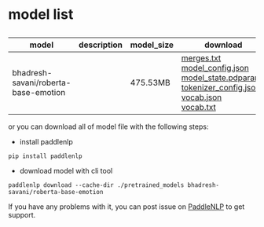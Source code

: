 #  model list

##  

| model  | description | model_size  | download         |
| --- | --- | --- | --- |
|bhadresh-savani/roberta-base-emotion|  | 475.53MB | [merges.txt](https://bj.bcebos.com/paddlenlp/models/community/bhadresh-savani/roberta-base-emotion/merges.txt)<br>[model_config.json](https://bj.bcebos.com/paddlenlp/models/community/bhadresh-savani/roberta-base-emotion/model_config.json)<br>[model_state.pdparams](https://bj.bcebos.com/paddlenlp/models/community/bhadresh-savani/roberta-base-emotion/model_state.pdparams)<br>[tokenizer_config.json](https://bj.bcebos.com/paddlenlp/models/community/bhadresh-savani/roberta-base-emotion/tokenizer_config.json)<br>[vocab.json](https://bj.bcebos.com/paddlenlp/models/community/bhadresh-savani/roberta-base-emotion/vocab.json)<br>[vocab.txt](https://bj.bcebos.com/paddlenlp/models/community/bhadresh-savani/roberta-base-emotion/vocab.txt) |

or you can download all of model file with the following steps:

* install paddlenlp

```shell
pip install paddlenlp
```

* download model with cli tool

```shell
paddlenlp download --cache-dir ./pretrained_models bhadresh-savani/roberta-base-emotion
```

If you have any problems with it, you can post issue on [PaddleNLP](https://github.com/PaddlePaddle/PaddleNLP) to get support.
